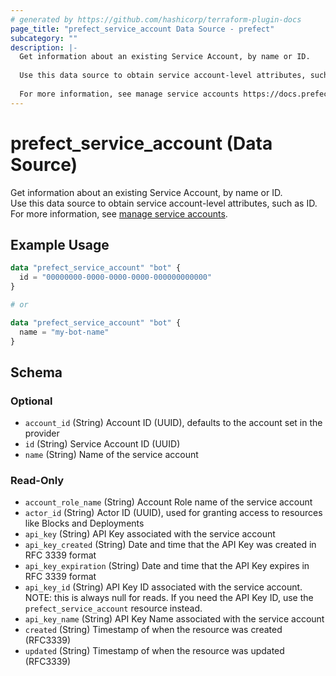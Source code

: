 ```yaml
---
# generated by https://github.com/hashicorp/terraform-plugin-docs
page_title: "prefect_service_account Data Source - prefect"
subcategory: ""
description: |-
  Get information about an existing Service Account, by name or ID.
  
  Use this data source to obtain service account-level attributes, such as ID.
  
  For more information, see manage service accounts https://docs.prefect.io/v3/manage/cloud/manage-users/service-accounts.
---
```


# prefect_service_account (Data Source)

Get information about an existing Service Account, by name or ID.
<br>
Use this data source to obtain service account-level attributes, such as ID.
<br>
For more information, see [manage service accounts](https://docs.prefect.io/v3/manage/cloud/manage-users/service-accounts).

## Example Usage

```terraform
data "prefect_service_account" "bot" {
  id = "00000000-0000-0000-0000-000000000000"
}

# or

data "prefect_service_account" "bot" {
  name = "my-bot-name"
}
```

<!-- schema generated by tfplugindocs -->
## Schema

### Optional

- `account_id` (String) Account ID (UUID), defaults to the account set in the provider
- `id` (String) Service Account ID (UUID)
- `name` (String) Name of the service account

### Read-Only

- `account_role_name` (String) Account Role name of the service account
- `actor_id` (String) Actor ID (UUID), used for granting access to resources like Blocks and Deployments
- `api_key` (String) API Key associated with the service account
- `api_key_created` (String) Date and time that the API Key was created in RFC 3339 format
- `api_key_expiration` (String) Date and time that the API Key expires in RFC 3339 format
- `api_key_id` (String) API Key ID associated with the service account. NOTE: this is always null for reads. If you need the API Key ID, use the `prefect_service_account` resource instead.
- `api_key_name` (String) API Key Name associated with the service account
- `created` (String) Timestamp of when the resource was created (RFC3339)
- `updated` (String) Timestamp of when the resource was updated (RFC3339)
